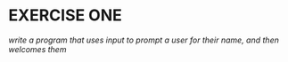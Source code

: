 # EXERCISE ONE
*write a program that uses input to prompt a user for their name, and then welcomes them*

